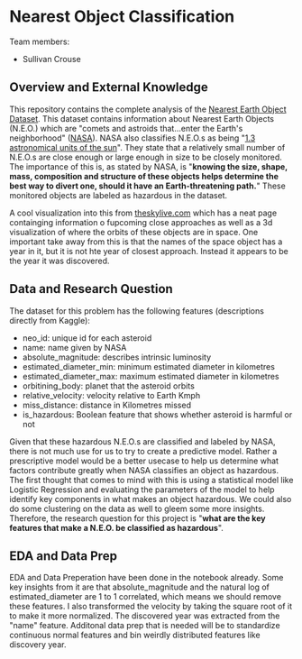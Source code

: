 # Nearest Object Classification
Team members:
- Sullivan Crouse

## Overview and External Knowledge
This repository contains the complete analysis of the [Nearest Earth Object Dataset](https://www.kaggle.com/datasets/ivansher/nasa-nearest-earth-objects-1910-2024?resource=download). This dataset contains information about Nearest Earth Objects (N.E.O.) which are "comets and astroids that...enter the Earth's neighborhood" ([NASA](https://cneos.jpl.nasa.gov/about/basics.html#:~:text=Near%2DEarth%20Objects%20(NEOs),to%20enter%20the%20Earth's%20neighborhood.)). NASA also classifies N.E.O.s as being "[1.3 astronomical units of the sun](https://www.jpl.nasa.gov/keeping-an-eye-on-space-rocks)". They state that a relatively small number of N.E.O.s are close enough or large enough in size to be closely monitored. The importance of this is, as stated by NASA, is "**knowing the size, shape, mass, composition and structure of these objects helps determine the best way to divert one, should it have an Earth-threatening path.**" These monitored objects are labeled as hazardous in the dataset.

A cool visualization into this from [theskylive.com](https://theskylive.com/near-earth-objects) which has a neat page containging information o fupcoming close approaches as well as a 3d visualization of where the orbits of these objects are in space. One important take away from this is that the names of the space object has a year in it, but it is not hte year of closest approach. Instead it appears to be the year it was discovered.  

## Data and Research Question
The dataset for this problem has the following features (descriptions directly from Kaggle):
- neo_id: unique id for each asteroid
- name: name given by NASA
- absolute_magnitude: describes intrinsic luminosity
- estimated_diameter_min: minimum estimated diameter in kilometres
- estimated_diameter_max: maximum estimated diameter in kilometres
- orbitining_body: planet that the asteroid orbits
- relative_velocity: velocity relative to Earth Kmph
- miss_distance: distance in Kilometres missed
- is_hazardous: Boolean feature that shows whether asteroid is harmful or not


Given that these hazardous N.E.O.s are classified and labeled by NASA, there is not much use for us to try to create a predictive model. Rather a prescriptive model would be a better usecase to help us determine what factors contribute greatly when NASA classifies an object as hazardous. The first thought that comes to mind with this is using a statistical model like Logistic Regression and evaluating the parameters of the model to help identify key components in what makes an object hazardous. We could also do some clustering on the data as well to gleem some more insights. Therefore, the research question for this project is "**what are the key features that make a N.E.O. be classified as hazardous**".

## EDA and Data Prep
EDA and Data Preperation have been done in the notebook already. Some key insights from it are that absolute_magnitude and the natural log of estimated_diameter are 1 to 1 correlated, which means we should remove these features. I also transformed the velocity by taking the square root of it to make it more normalized. The discovered year was extracted from the "name" feature. Additonal data prep that is needed will be to standardize continuous normal features and bin weirdly distributed features like discovery year. 
